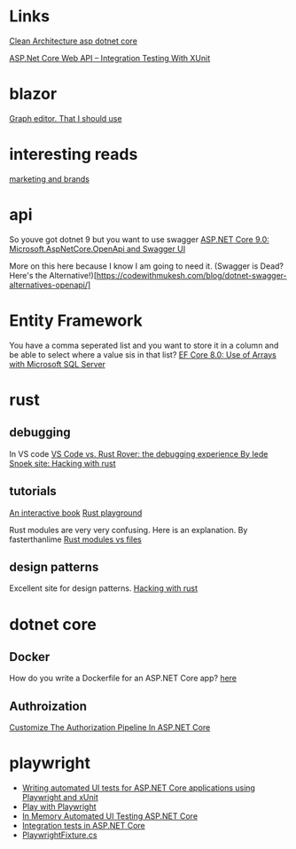 # Links

[Clean Architecture asp dotnet core](https://github.com/Amitpnk/Clean-Architecture-ASP.NET-Core)

[ASP.Net Core Web API – Integration Testing With XUnit](https://dotnetcorecentral.com/blog/asp-net-core-web-api-integration-testing-with-xunit/)

# blazor
[Graph editor. That I should use](https://github.com/KristofferStrube/Blazor.GraphEditor?tab=readme-ov-file)

# interesting reads
[marketing and brands](https://www.alexmurrell.co.uk/articles)

# api
 So youve got dotnet 9 but you want to use swagger
[ASP.NET Core 9.0: Microsoft.AspNetCore.OpenApi and Swagger UI](https://jaliyaudagedara.blogspot.com/2024/12/aspnet-core-90-microsoftaspnetcoreopena.html)

More on this here because I know I am going to need it.
(Swagger is Dead? Here's the Alternative!)[https://codewithmukesh.com/blog/dotnet-swagger-alternatives-openapi/]

# Entity Framework
You have a comma seperated list and you want to store it in a column and be able to select where a value sis in that list?
[EF Core 8.0: Use of Arrays with Microsoft SQL Server](https://jaliyaudagedara.blogspot.com/2024/06/ef-core-80-use-of-arrays-with-microsoft.html)

# rust

## debugging
 In VS code [VS Code vs. Rust Rover: the debugging experience By  Iede Snoek site: Hacking with rust](https://www.hackingwithrust.net/2023/09/22/vs-code-vs-rust-rover-the-debugging-experience/)

 
## tutorials

 [An interactive book](https://freddiehaddad.github.io/fast-track-to-rust/introduction.html)
 [Rust playground](https://play.rust-lang.org/?version=stable&mode=debug&edition=2021)

 
Rust modules are very very confusing. Here is an explanation. By fasterthanlime
[Rust modules vs files](https://fasterthanli.me/articles/rust-modules-vs-files)

## design patterns
 Excellent site for design patterns.
 [Hacking with rust](https://www.hackingwithrust.net/)

# dotnet core 

## Docker
How do you write a Dockerfile for an ASP.NET Core app? [here](https://www.roundthecode.com/dotnet-tutorials/how-do-you-write-dockerfile-asp-net-core-app)
## Authroization
[Customize The Authorization Pipeline In ASP.NET Core](https://khalidabuhakmeh.com/customize-the-authorization-pipeline-in-aspnet-core)

# playwright
- [Writing automated UI tests for ASP.NET Core applications using Playwright and xUnit](https://www.meziantou.net/automated-ui-tests-an-asp-net-core-application-with-playwright-and-xunit.htm)
- [Play with Playwright](https://asp.net-hacker.rocks/2023/03/08/play-with-playwright.html)
- [In Memory Automated UI Testing ASP.NET Core](https://www.innovensa.co.uk/blog/in-memory-automated-ui-testing-aspnetcore)
- [Integration tests in ASP.NET Core](https://learn.microsoft.com/en-us/aspnet/core/test/integration-tests?view=aspnetcore-7.0)
- [PlaywrightFixture.cs](https://gist.github.com/khalidabuhakmeh/cfc0e3ba6b311b8a9ca3154fd5086a6a)
